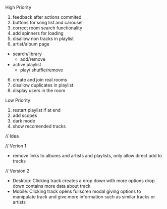 High Priority

1. feedback after actions commited
2. buttons for song list and carousel
3. correct room search functionality
4. add spinners for loading
5. disallow non tracks in playlist
6. artist/album page

- search/library
  - add/remove
- active playlist
  - play/ shuffle/remove

6. create and join real rooms
7. disallow duplicates in playlist
8. display users in the room

Low Priority

1. restart playlist if at end
2. add scopes
3. dark mode
4. show recomended tracks

// Idea

// Verion 1

- remove links to albums and artists and playlists,
  only allow direct add to tracks

// Version 2

- Desktop:
  Clicking track creates a drop down with more options
  drop down contains more data about track
- Mobile:
  Clicking track opens fullscren modal giving options to manipulate track and give more information such as similar tracks or artists
